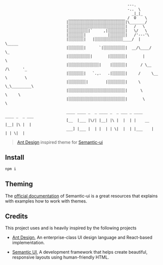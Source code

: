 ```   
                                                        ---.
                                                        -..  \
                                                          _|_|_
                             __________________________ /  O    \
                            |░░░░░░░░░░░░░░░░░░░░░░░░░░|\_______/
                            |░░░░░░░░░░░░░░░░░░░░░░░░░░|   /   \
                            |░░░░░░░░░|`     ,|░░░░░░░░|   \/   \
                            |░░░░░░░|          |░░░░░░░|   /'---'\
                            |░░░░░░░|   |░░░░░░░░░░░░░____/  |     \_____
                            |░░░░░░░|      `|░░░░░░░░░░|  __/\____/      \_
                            |░░░░░░░░░░|       |░░░░░░░|       |            \
                            |░░░░░░░░░░░░░░|    |░░░░░░|      / \__  /\      '_
                            |░░░░░░░|   `.,.   .|░░░░░░|     /     \__ \        \
                            |░░░░░░░░|        |░░░░░░░░|     \        \_\_________\
                            |░░░░░░░░░░░░░░░░░░░░░░░░░░|      \          \     \
                            |░░░░░░░░░░░░░░░░░░░░░░░░░░|       \          \     

                            ____ ____ _  _ ____ _  _ ___ _ ____    ____ _  _ ___
                            [__  |___ |\/| |__| |\ |  |  | |    __ |__| |\ |  |  
                            ___] |___ |  | |  | | \|  |  | |___    |  | | \|  |  

```

> [Ant Design](http://ant.design/) inspired theme for [Semantic-ui](http://semantic-ui.com/)


## Install

```bash
npm i
```

## Theming

The [official documentation](http://semantic-ui.com/usage/theming.html) of Semantic-ui is a great resources that explains with examples how to work with themes.


## Credits

This project uses and is heavily inspired by the following projects

- [Ant Design](http://ant.design/), An enterprise-class UI design language and React-based implementation.

- [Semantic UI](http://semantic-ui.com/), A development framework that helps create beautiful, responsive layouts using human-friendly HTML.

